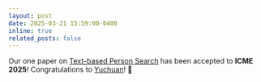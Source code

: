```yaml
---
layout: post
date: 2025-03-21 15:59:00-0400
inline: true
related_posts: false
---
```


Our one paper on [Text-based Person Search]() has been accepted to **ICME 2025**! Congratulations to [Yuchuan](https://kimokcheon.github.io/)! 🎉 